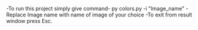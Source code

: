 -To run this project simply give command- py colors.py -i "Image_name"
-Replace Image name with name of image of your choice
-To exit from result window press Esc.